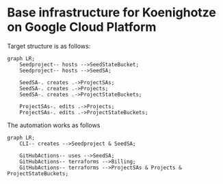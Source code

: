 # Base infrastructure for Koenighotze on Google Cloud Platform

Target structure is as follows:

```mermaid
graph LR;
    Seedproject-- hosts -->SeedStateBucket;
    Seedproject-- hosts -->SeedSA;

    SeedSA-. creates .->ProjectSAs;
    SeedSA-. creates .->Projects;
    SeedSA-. creates .->ProjectStateBuckets;

    ProjectSAs-. edits .->Projects;
    ProjectSAs-. edits .->ProjectStateBuckets;
```

The automation works as follows

```mermaid
graph LR;
    CLI-- creates -->Seedproject & SeedSA;

    GitHubActions-- uses -->SeedSA;
    GitHubActions-- terraforms -->Billing;
    GitHubActions-- terraforms -->ProjectSAs & Projects & ProjectStateBuckets;
```
